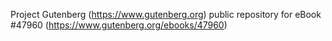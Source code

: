 Project Gutenberg (https://www.gutenberg.org) public repository for eBook #47960 (https://www.gutenberg.org/ebooks/47960)
